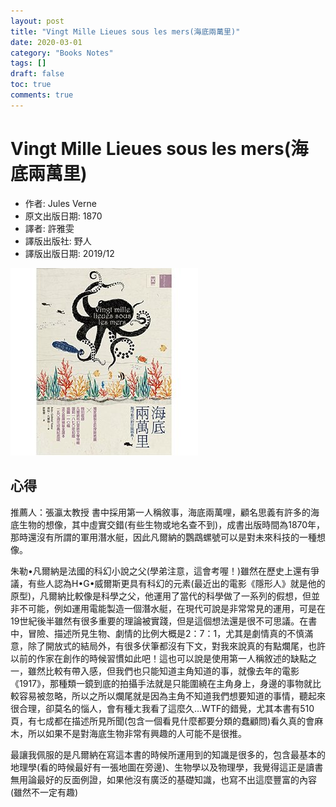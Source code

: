 ```yaml
---
layout: post
title: "Vingt Mille Lieues sous les mers(海底兩萬里)"
date: 2020-03-01
category: "Books Notes"
tags: []
draft: false
toc: true
comments: true
---
```


# Vingt Mille Lieues sous les mers(海底兩萬里)
* 作者: Jules Verne
* 原文出版日期: 1870
* 譯者: 許雅雯
* 譯版出版社: 野人
* 譯版出版日期: 2019/12

![](/assets/posts/海底兩萬里.jpg)
<!-- more -->

## 心得
推薦人：張瀛太教授
書中採用第一人稱敘事，海底兩萬哩，顧名思義有許多的海底生物的想像，其中虛實交錯(有些生物或地名查不到)，成書出版時間為1870年，那時還沒有所謂的軍用潛水艇，因此凡爾納的鸚鵡螺號可以是對未來科技的一種想像。

朱勒•凡爾納是法國的科幻小說之父(學弟注意，這會考喔！)雖然在歷史上還有爭議，有些人認為H•G•威爾斯更具有科幻的元素(最近出的電影《隱形人》就是他的原型)，凡爾納比較像是科學之父，他運用了當代的科學做了一系列的假想，但並非不可能，例如運用電能製造一個潛水艇，在現代可說是非常常見的運用，可是在19世紀後半雖然有很多重要的理論被實踐，但是這個想法還是很不可思議。在書中，冒險、描述所見生物、劇情的比例大概是2：7：1，尤其是劇情真的不慎滿意，除了開放式的結局外，有很多伏筆都沒有下文，對我來說真的有點爛尾，也許以前的作家在創作的時候習慣如此吧！這也可以說是使用第一人稱敘述的缺點之一，雖然比較有帶入感，但我們也只能知道主角知道的事，就像去年的電影《1917》，那種類一鏡到底的拍攝手法就是只能圍繞在主角身上，身邊的事物就比較容易被忽略，所以之所以爛尾就是因為主角不知道我們想要知道的事情，聽起來很合理，卻莫名的惱人，會有種ㄤ我看了這麼久…WTF的錯覺，尤其本書有510頁，有七成都在描述所見所聞(包含一個看見什麼都要分類的蠢顧問)看久真的會麻木，所以如果不是對海底生物非常有興趣的人可能不是很推。

最讓我佩服的是凡爾納在寫這本書的時候所運用到的知識是很多的，包含最基本的地理學(看的時候最好有一張地圖在旁邊)、生物學以及物理學，我覺得這正是讀書無用論最好的反面例證，如果他沒有廣泛的基礎知識，也寫不出這麼豐富的內容(雖然不一定有趣)